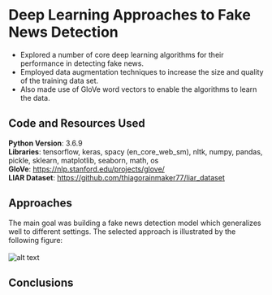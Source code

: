 # Deep Learning Approaches to Fake News Detection
- Explored a number of core deep learning algorithms for their performance in detecting fake news.
- Employed data augmentation techniques to increase the size and quality of the training data set.
- Also made use of GloVe word vectors to enable the algorithms to learn the data.

## Code and Resources Used
__Python Version__: 3.6.9 \
__Libraries__: tensorflow, keras, spacy (en_core_web_sm), nltk, numpy, pandas, pickle, sklearn, matplotlib, seaborn, math, os \
__GloVe__: https://nlp.stanford.edu/projects/glove/ \
__LIAR Dataset__: https://github.com/thiagorainmaker77/liar_dataset

## Approaches
The main goal was building a fake news detection model which generalizes well to different settings. The selected approach is illustrated by the following figure: <br/> <br/>
![alt text](https://github.com/MaximilianGoepfert/Deep-Learning-Approaches-to-Fake-News-Detection/blob/master/Experimential_Design_(1).png "Experimental Design")

## Conclusions
